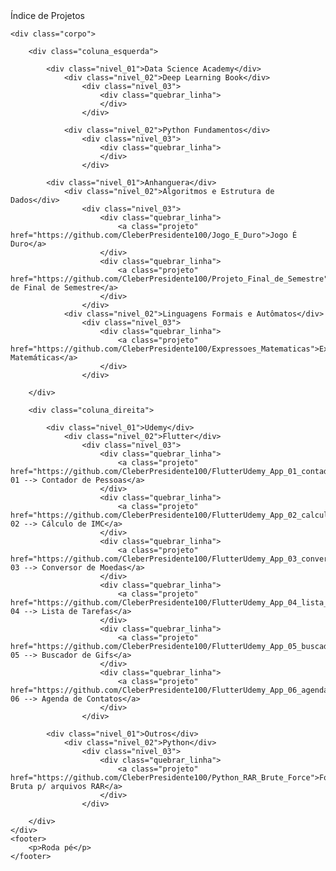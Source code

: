 <!-- Acessar este link para visualizar a página: https://cleberpresidente100.github.io/Indice_de_Projetos/ -->

<!-- <!DOCTYPE html> -->

<html>
<head>
    <link href="estilo.css" rel="stylesheet" type="text/css">
</head>
<body>
    <!--<h1>Índice de Projetos</h1>-->
    <div class="titulo">Índice de Projetos</div>

    <div class="corpo">

        <div class="coluna_esquerda">

            <div class="nivel_01">Data Science Academy</div>
                <div class="nivel_02">Deep Learning Book</div>
                    <div class="nivel_03">
                        <div class="quebrar_linha">
                        </div>
                    </div>

                <div class="nivel_02">Python Fundamentos</div>
                    <div class="nivel_03">
                        <div class="quebrar_linha">
                        </div>
                    </div>

            <div class="nivel_01">Anhanguera</div>
                <div class="nivel_02">Algoritmos e Estrutura de Dados</div>
                    <div class="nivel_03">
                        <div class="quebrar_linha">
                            <a class="projeto" href="https://github.com/CleberPresidente100/Jogo_E_Duro">Jogo É Duro</a>
                        </div>
                        <div class="quebrar_linha">
                            <a class="projeto" href="https://github.com/CleberPresidente100/Projeto_Final_de_Semestre">Projeto de Final de Semestre</a>
                        </div>
                    </div>
                <div class="nivel_02">Linguagens Formais e Autômatos</div>
                    <div class="nivel_03">
                        <div class="quebrar_linha">
                            <a class="projeto" href="https://github.com/CleberPresidente100/Expressoes_Matematicas">Expressões Matemáticas</a>
                        </div>
                    </div>

        </div>
    
        <div class="coluna_direita">

            <div class="nivel_01">Udemy</div>
                <div class="nivel_02">Flutter</div>
                    <div class="nivel_03">
                        <div class="quebrar_linha">
                            <a class="projeto" href="https://github.com/CleberPresidente100/FlutterUdemy_App_01_contador_de_pessoas">App 01 --> Contador de Pessoas</a>
                        </div>
                        <div class="quebrar_linha">
                            <a class="projeto" href="https://github.com/CleberPresidente100/FlutterUdemy_App_02_calculo_imc">App 02 --> Cálculo de IMC</a>
                        </div>
                        <div class="quebrar_linha">
                            <a class="projeto" href="https://github.com/CleberPresidente100/FlutterUdemy_App_03_conversor_de_moedas">App 03 --> Conversor de Moedas</a>
                        </div>
                        <div class="quebrar_linha">
                            <a class="projeto" href="https://github.com/CleberPresidente100/FlutterUdemy_App_04_lista_de_tarefas">App 04 --> Lista de Tarefas</a>
                        </div>
                        <div class="quebrar_linha">
                            <a class="projeto" href="https://github.com/CleberPresidente100/FlutterUdemy_App_05_buscador_de_gif">App 05 --> Buscador de Gifs</a>
                        </div>
                        <div class="quebrar_linha">
                            <a class="projeto" href="https://github.com/CleberPresidente100/FlutterUdemy_App_06_agenda_de_contatos">App 06 --> Agenda de Contatos</a>
                        </div>
                    </div>

            <div class="nivel_01">Outros</div>
                <div class="nivel_02">Python</div>
                    <div class="nivel_03">
                        <div class="quebrar_linha">
                            <a class="projeto" href="https://github.com/CleberPresidente100/Python_RAR_Brute_Force">Força Bruta p/ arquivos RAR</a>
                        </div>
                    </div>

        </div>
    </div>
    <footer>
        <p>Roda pé</p>
    </footer>
</body>
</html>


